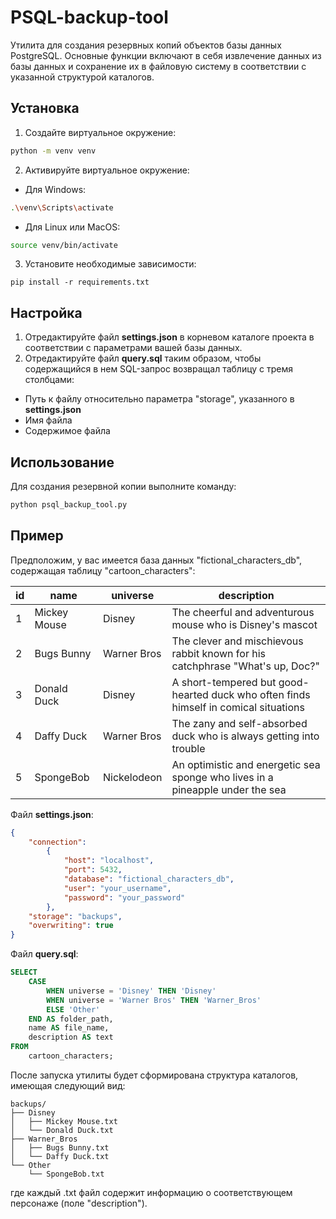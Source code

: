 # PSQL-backup-tool
Утилита для создания резервных копий объектов базы данных PostgreSQL. Основные функции включают в себя извлечение данных из базы данных и сохранение их в файловую систему в соответствии с указанной структурой каталогов.


## Установка
1. Создайте виртуальное окружение:
``` bash
python -m venv venv
```
2. Активируйте виртуальное окружение:
- Для Windows:
```bash
.\venv\Scripts\activate
```
- Для Linux или MacOS:
```bash
source venv/bin/activate
```
3. Установите необходимые зависимости:
```
pip install -r requirements.txt
```

    
## Настройка
1. Отредактируйте файл **settings.json** в корневом каталоге проекта в соответствии с параметрами вашей базы данных.
2. Отредактируйте файл **query.sql** таким образом, чтобы содержащийся в нем SQL-запрос возвращал таблицу с тремя столбцами:
- Путь к файлу относительно параметра "storage", указанного в **settings.json**
- Имя файла
- Содержимое файла
## Использование
Для создания резервной копии выполните команду:
```bash
python psql_backup_tool.py
```
## Пример
Предположим, у вас имеется база данных "fictional_characters_db", содержащая таблицу "cartoon_characters":

id | name | universe | description
--- | --- | --- | ---
1 | Mickey Mouse | Disney | The cheerful and adventurous mouse who is Disney's mascot
2 | Bugs Bunny | Warner Bros | The clever and mischievous rabbit known for his catchphrase "What's up, Doc?"
3 | Donald Duck | Disney | A short-tempered but good-hearted duck who often finds himself in comical situations
4 | Daffy Duck | Warner Bros | The zany and self-absorbed duck who is always getting into trouble
5 | SpongeBob | Nickelodeon | An optimistic and energetic sea sponge who lives in a pineapple under the sea

Файл **settings.json**:
```json
{   
    "connection": 
        {
            "host": "localhost",
            "port": 5432, 
            "database": "fictional_characters_db",
            "user": "your_username",
            "password": "your_password"
        },
    "storage": "backups",
    "overwriting": true
}
```
Файл **query.sql**:
```sql
SELECT
    CASE
        WHEN universe = 'Disney' THEN 'Disney'
        WHEN universe = 'Warner Bros' THEN 'Warner_Bros'
        ELSE 'Other'
    END AS folder_path,
    name AS file_name,
    description AS text
FROM
    cartoon_characters;
```
После запуска утилиты будет сформирована структура каталогов, имеющая следующий вид:
```
backups/
├── Disney
│   ├── Mickey Mouse.txt
│   └── Donald Duck.txt
├── Warner_Bros
│   ├── Bugs Bunny.txt
│   └── Daffy Duck.txt
└── Other
    └── SpongeBob.txt
```
где каждый .txt файл содержит информацию о соответствующем персонаже (поле "description").
